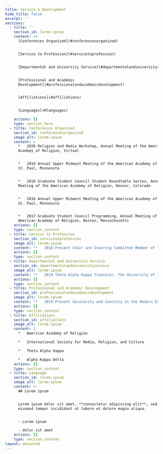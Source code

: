 ```yaml
---
title: Service & Development
hide_title: false
excerpt: ''
sections:
  - title: ''
    section_id: lorem-ipsum
    content: >+
      [Conferences Organized](#conferencesorganized)


      [Service to Profession](#servicetoprofession)


      [Departmental and University Service](#departmentalanduniversityservice)


      [Professional and Academic
      Development](#professionalandacademicdevelopment)


      [Affiliations](#affiliations)


      [Languages](#languages)

    actions: []
    type: section_hero
  - title: Conferences Organized
    section_id: conferencesorganized
    image_alt: lorem-ipsum
    content: >
      *   2020 Religion and Media Workshop, Annual Meeting of the American
      Academy of Religion, Virtual


      *   2019 Annual Upper Midwest Meeting of the American Academy of Religion,
      St. Paul, Minnesota


      *   2018 Graduate Student Council Student Roundtable Series, Annual
      Meeting of the American Academy of Religion, Denver, Colorado


      *   2018 Annual Upper Midwest Meeting of the American Academy of Religion,
      St. Paul, Minnesota


      *   2017 Graduate Student Council Programming, Annual Meeting of the
      American Academy of Religion, Boston, Massachusetts
    actions: []
    type: section_content
  - title: Service to Profession
    section_id: servicetoprofession
    image_alt: lorem-ipsum
    content: "*   2018-Present Chair and Steering Committee Member of the Religion and Media Workshop of the American Academy of Religion\n\n*   2019 Peer Reviewer for Communication, Culture and Critique\n\n*   2017-2019\tStudent Director of the Upper Midwest Region of the American Academy of Religion\n\n*   2018 Peer Reviewer for Contemporary Women’s Writing\n"
    actions: []
    type: section_content
  - title: Departmental and University Service
    section_id: departmentalanduniversityservice
    image_alt: lorem-ipsum
    content: "*   2019 Theta Alpha Kappa Treasurer, The University of Iowa\n\n*   2015-2018\tGraduate Student Critical Theory Reading Group Coordinator, The University of Iowa\n\n*   2015-2018\tReligion Graduate Student Organization (RGSO), The University of Iowa\n\n    *   Co-Coordinator, 2017-2018\n\n    *   Faculty Committee Representative, 2016-2018\n\n    *   Graduate Student Mentor, 2016-2017\n\n    *   Secretary/Treasurer, 2016\n\n    *   Social Event Chair, 2015-2016\n\n*   2016-2017\tUI Council on the Status of Women Member, The University of Iowa\n\n*   2015 Advanced Graduate Student Workshop Leader, The University of Iowa\n"
    actions: []
    type: section_content
  - title: Professional and Academic Development
    section_id: professionalandacademicdevelopment
    image_alt: lorem-ipsum
    content: "*   2019-Present Secularity and Sanctity in the Modern Era Working Group, Obermann Center, The University of Iowa\n\n<!---->\n\n*   2015-2020\tGraduate Student Critical Theory Reading Group, The University of Iowa\n\n<!---->\n\n*   2020 Humanities for the Public Good Networking Workshop, Obermann Center, The University of Iowa\n\n<!---->\n\n*   2020 Bridging the Gap: What I Said vs. What They Heard Workshop, The University of Iowa\n\n<!---->\n\n*   2019 Social Justice and Vulnerability in the Classroom Workshop, The University of Iowa\n\n<!---->\n\n*   2019 Managing the Market Summer Professional Development Series, The University of Iowa\n\n<!---->\n\n*   2018 Summer Doctoral Seminar with Bonnie Dow, Wayne State University\n\n<!---->\n\n*   2018 Dissertation Writing Summer Camp, The University of Iowa\n\n<!---->\n\n*   2018 Grant and Fellowship Writing Seminar, The University of Iowa\n\n<!---->\n\n*   2016 Iowa N.E.W. Leadership Institute, The University of Iowa\n"
    actions: []
    type: section_content
  - title: Affiliations
    section_id: affiliations
    image_alt: lorem-ipsum
    content: |
      *   American Academy of Religion

      *   International Society for Media, Religion, and Culture

      *   Theta Alpha Kappa

      *   Alpha Kappa Delta
    actions: []
    type: section_content
  - title: Language
    section_id: lorem-ipsum
    image_alt: lorem-ipsum
    content: >-
      ## Lorem ipsum


      Lorem ipsum dolor sit amet, **consectetur adipiscing elit**, sed do
      eiusmod tempor incididunt ut labore et dolore magna aliqua.


      - Lorem ipsum

      - dolor sit amet
    actions: []
    type: section_content
layout: advanced
---
```

